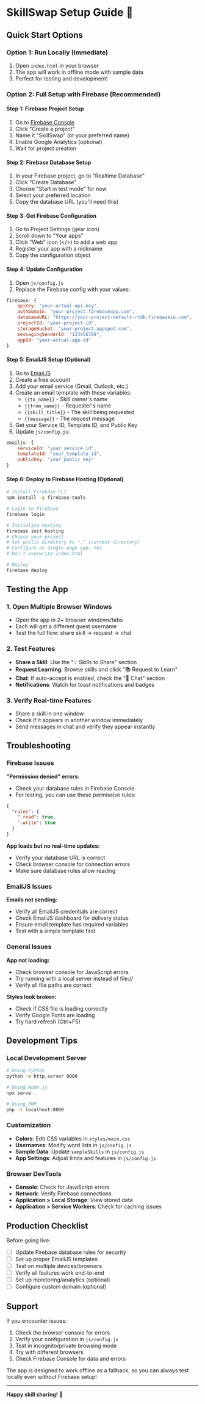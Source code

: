 # SkillSwap Setup Guide 🚀

## Quick Start Options

### Option 1: Run Locally (Immediate)
1. Open `index.html` in your browser
2. The app will work in offline mode with sample data
3. Perfect for testing and development!

### Option 2: Full Setup with Firebase (Recommended)

#### Step 1: Firebase Project Setup
1. Go to [Firebase Console](https://console.firebase.google.com)
2. Click "Create a project"
3. Name it "SkillSwap" (or your preferred name)
4. Enable Google Analytics (optional)
5. Wait for project creation

#### Step 2: Firebase Database Setup
1. In your Firebase project, go to "Realtime Database"
2. Click "Create Database"
3. Choose "Start in test mode" for now
4. Select your preferred location
5. Copy the database URL (you'll need this)

#### Step 3: Get Firebase Configuration
1. Go to Project Settings (gear icon)
2. Scroll down to "Your apps"
3. Click "Web" icon (</>) to add a web app
4. Register your app with a nickname
5. Copy the configuration object

#### Step 4: Update Configuration
1. Open `js/config.js`
2. Replace the Firebase config with your values:

```javascript
firebase: {
    apiKey: "your-actual-api-key",
    authDomain: "your-project.firebaseapp.com", 
    databaseURL: "https://your-project-default-rtdb.firebaseio.com",
    projectId: "your-project-id",
    storageBucket: "your-project.appspot.com",
    messagingSenderId: "123456789",
    appId: "your-actual-app-id"
}
```

#### Step 5: EmailJS Setup (Optional)
1. Go to [EmailJS](https://www.emailjs.com)
2. Create a free account
3. Add your email service (Gmail, Outlook, etc.)
4. Create an email template with these variables:
   - `{{to_name}}` - Skill owner's name
   - `{{from_name}}` - Requester's name  
   - `{{skill_title}}` - The skill being requested
   - `{{message}}` - The request message
5. Get your Service ID, Template ID, and Public Key
6. Update `js/config.js`:

```javascript
emailjs: {
    serviceId: "your_service_id",
    templateId: "your_template_id",
    publicKey: "your_public_key"
}
```

#### Step 6: Deploy to Firebase Hosting (Optional)
```bash
# Install Firebase CLI
npm install -g firebase-tools

# Login to Firebase
firebase login

# Initialize hosting
firebase init hosting
# Choose your project
# Set public directory to "." (current directory)
# Configure as single-page app: Yes
# Don't overwrite index.html

# Deploy
firebase deploy
```

## Testing the App

### 1. Open Multiple Browser Windows
- Open the app in 2+ browser windows/tabs
- Each will get a different guest username
- Test the full flow: share skill → request → chat

### 2. Test Features
- **Share a Skill**: Use the "💡 Skills to Share" section
- **Request Learning**: Browse skills and click "📚 Request to Learn"
- **Chat**: If auto-accept is enabled, check the "💬 Chat" section
- **Notifications**: Watch for toast notifications and badges

### 3. Verify Real-time Features
- Share a skill in one window
- Check if it appears in another window immediately
- Send messages in chat and verify they appear instantly

## Troubleshooting

### Firebase Issues
**"Permission denied" errors:**
- Check your database rules in Firebase Console
- For testing, you can use these permissive rules:
```json
{
  "rules": {
    ".read": true,
    ".write": true
  }
}
```

**App loads but no real-time updates:**
- Verify your database URL is correct
- Check browser console for connection errors
- Make sure database rules allow reading

### EmailJS Issues
**Emails not sending:**
- Verify all EmailJS credentials are correct
- Check EmailJS dashboard for delivery status
- Ensure email template has required variables
- Test with a simple template first

### General Issues
**App not loading:**
- Check browser console for JavaScript errors
- Try running with a local server instead of file://
- Verify all file paths are correct

**Styles look broken:**
- Check if CSS file is loading correctly
- Verify Google Fonts are loading
- Try hard refresh (Ctrl+F5)

## Development Tips

### Local Development Server
```bash
# Using Python
python -m http.server 8000

# Using Node.js
npx serve .

# Using PHP  
php -S localhost:8000
```

### Customization
- **Colors**: Edit CSS variables in `styles/main.css`
- **Usernames**: Modify word lists in `js/config.js`
- **Sample Data**: Update `sampleSkills` in `js/config.js`
- **App Settings**: Adjust limits and features in `js/config.js`

### Browser DevTools
- **Console**: Check for JavaScript errors
- **Network**: Verify Firebase connections
- **Application > Local Storage**: View stored data
- **Application > Service Workers**: Check for caching issues

## Production Checklist

Before going live:

- [ ] Update Firebase database rules for security
- [ ] Set up proper EmailJS templates
- [ ] Test on multiple devices/browsers
- [ ] Verify all features work end-to-end
- [ ] Set up monitoring/analytics (optional)
- [ ] Configure custom domain (optional)

## Support

If you encounter issues:

1. Check the browser console for errors
2. Verify your configuration in `js/config.js`
3. Test in incognito/private browsing mode
4. Try with different browsers
5. Check Firebase Console for data and errors

The app is designed to work offline as a fallback, so you can always test locally even without Firebase setup!

---

**Happy skill sharing! 🎉**
